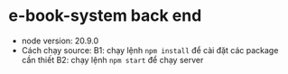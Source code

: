 # e-book-system back end

- node version: 20.9.0
- Cách chạy source:
  B1: chạy lệnh `npm install` để cài đặt các package cần thiết
  B2: chạy lệnh `npm start` để chạy server
